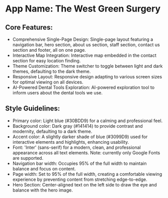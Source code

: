 # **App Name**: The West Green Surgery

## Core Features:

- Comprehensive Single-Page Design: Single-page layout featuring a navigation bar, hero section, about us section, staff section, contact us section and footer, all on one page.
- Interactive Map Integration: Interactive map embedded in the contact section for easy location finding.
- Theme Customization: Theme switcher to toggle between light and dark themes, defaulting to the dark theme.
- Responsive Layout: Responsive design adapting to various screen sizes for optimal viewing on all devices.
- AI-Powered Dental Tools Exploration: AI-powered exploration tool to inform users about the dental tools we use.

## Style Guidelines:

- Primary color: Light blue (#30BDD9) for a calming and professional feel.
- Background color: Dark gray (#141414) to provide contrast and modernity, defaulting to a dark theme.
- Accent color: A slightly darker shade of blue (#3099D9) used for interactive elements and highlights, enhancing usability.
- Font: 'Inter' (sans-serif) for a modern, clean, and professional appearance across all text elements. Note: currently only Google Fonts are supported.
- Navigation bar width: Occupies 95% of the full width to maintain balance and focus on content.
- Page width: Set to 95% of the full width, creating a comfortable viewing experience by preventing content from stretching edge-to-edge.
- Hero Section: Center-aligned text on the left side to draw the eye and balance with the hero image.